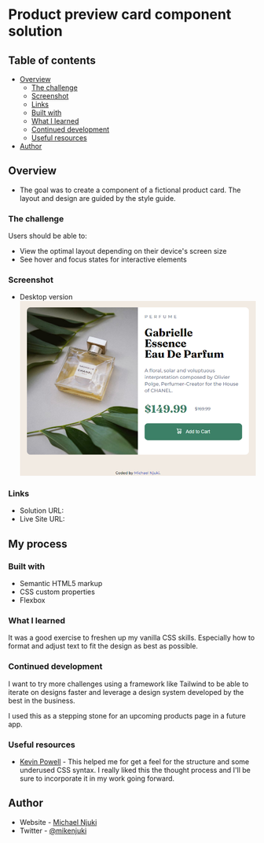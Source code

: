 # Product preview card component solution

## Table of contents

- [Overview](#overview)
  - [The challenge](#the-challenge)
  - [Screenshot](#screenshot)
  - [Links](#links)
  - [Built with](#built-with)
  - [What I learned](#what-i-learned)
  - [Continued development](#continued-development)
  - [Useful resources](#useful-resources)
- [Author](#author)

## Overview

- The goal was to create a component of a fictional product card. The layout and design are guided by the style guide.

### The challenge

Users should be able to:

- View the optimal layout depending on their device's screen size
- See hover and focus states for interactive elements

### Screenshot

- Desktop version
  ![](./Final-pics/DT-version.png)

### Links

- Solution URL: [](https://github.com/mikenjuki/Product-Preview-Card)
- Live Site URL: [](https://mikenjuki.github.io/Product-Preview-Card/)

## My process

### Built with

- Semantic HTML5 markup
- CSS custom properties
- Flexbox

### What I learned

It was a good exercise to freshen up my vanilla CSS skills. Especially how to format and adjust text to fit the design as best as possible.

### Continued development

I want to try more challenges using a framework like Tailwind to be able to iterate on designs faster and leverage a design system developed by the best in the business.

I used this as a stepping stone for an upcoming products page in a future app.

### Useful resources

- [Kevin Powell](https://www.youtube.com/watch?v=B2WL6KkqhLQ) - This helped me for get a feel for the structure and some underused CSS syntax. I really liked this the thought process and I'll be sure to incorporate it in my work going forward.

## Author

- Website - [Michael Njuki](https://blog.mikenjuki.com/)
- Twitter - [@mikenjuki](https://twitter.com/mikenjuki)
